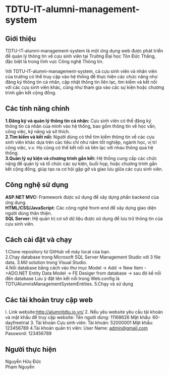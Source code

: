 # TDTU-IT-alumni-management-system
## Giới thiệu
TDTU-IT-alumni-management-system là một ứng dụng web được phát triển để quản lý thông tin về cựu sinh viên tại Trường Đại học Tôn Đức Thắng, đặc biệt là trong lĩnh vực Công nghệ Thông tin.

Với TDTU-IT-alumni-management-system, cả cựu sinh viên và nhân viên của trường có thể truy cập vào hệ thống để thực hiện các chức năng như đăng ký thông tin cá nhân, cập nhật thông tin liên lạc, tìm kiếm và kết nối với các cựu sinh viên khác, cũng như tham gia vào các sự kiện hoặc chương trình gắn kết cộng đồng.
## Các tính năng chính
**1.Đăng ký và quản lý thông tin cá nhân:** Cựu sinh viên có thể đăng ký thông tin cá nhân của mình vào hệ thống, bao gồm thông tin về học vấn, công việc, kỹ năng và sở thích.<br>
**2.Tìm kiếm và kết nối:** Người dùng có thể tìm kiếm thông tin về các cựu sinh viên khác dựa trên các tiêu chí như năm tốt nghiệp, ngành học, vị trí công việc, v.v. Họ cũng có thể kết nối và liên lạc với nhau thông qua hệ thống.<br>
**3.Quản lý sự kiện và chương trình gắn kết:**  Hệ thống cung cấp các chức năng để quản lý và tổ chức các sự kiện, buổi họp, hoặc chương trình gắn kết cộng đồng, giúp tạo ra cơ hội gặp gỡ và giao lưu giữa các cựu sinh viên.
## Công nghệ sử dụng
**ASP.NET MVC:** Framework được sử dụng để xây dựng phần backend của ứng dụng.<br>
**HTML/CSS/JavaScript:** Các công nghệ front-end để xây dựng giao diện người dùng thân thiện.<br>
**SQL Server:** Hệ quản trị cơ sở dữ liệu được sử dụng để lưu trữ thông tin của cựu sinh viên.<br>
## Cách cài đặt và chạy
1.Clone repository từ GitHub về máy local của bạn.<br>
2.Chạy database trong Microsoft SQL Server Management Studio với 3 file data.
3.Mở solution trong Visual Studio.<br>
4.Nối database bằng cách vào thư mục Model -> Add -> New Item ->ADO.NET Entity Data Model -> FE Desiger from database -> sau đó kế nối đến database Lưu ý đặt tên kết nối trong Web.config là TDTUAlumnisManagementSystemEntities.
5.Chạy và sử dụng
## Các tài khoản truy cập web
l. Link website:http://alumnitdtu.io.vn/
2. Nếu yêu website yêu cầu tài khoản và mật khẩu để truy cập website:
Tên người dùng: 11168626
Mật khẩu: 60-dayfreetrial
3. Tài khoản Cựu sinh viên:
Tài khoản: 52000001
Mật khẩu: 123456789
4.Tài khoản quản trị viên:
User Name: admin@gmail.com
Password: 123456789
## Người thực hiện
Nguyễn Hữu Đức<br>
Phạm Nguyễn

